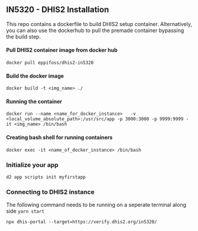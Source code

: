 ## IN5320 - DHIS2 Installation

This repo contains a dockerfile to build DHIS2 setup container. Alternatively, you can also use the dockerhub to pull the premade container bypassing the build step. 

#### Pull DHIS2 container image from docker hub
```shell
docker pull eppifoss/dhis2-in5320
```

#### Build the docker image

```shell
docker build -t <img_name> ./
```

#### Running the container

```shell
docker run --name <name_for_docker_instance>   -v <local_volume_absolute_path>:/usr/src/app -p 3000:3000 -p 9999:9999 -it <img_name> /bin/bash
```

#### Creating bash shell for running containers

```shell
docker exec -it <name_of_docker_instance> /bin/bash
```

### Initialize your app

```shell
d2 app scripts init myfirstapp
```

### Connecting to DHIS2 instance

The following command needs to be running on a seperate terminal along side ```yarn start```

```shell
npx dhis-portal --target=https://verify.dhis2.org/in5320/
```

